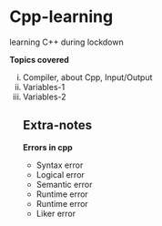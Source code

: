 # Cpp-learning
 learning C++ during lockdown
 
 **Topics covered**
 <ol type="i">
 <li>Compiler, about Cpp, Input/Output</li>
 <li>Variables-1</li>
 <li>Variables-2</li>
 
 ## Extra-notes
**Errors in cpp**
<ul>
 <li>Syntax error</li>
 <li>Logical error</li>
  <li>Semantic error</li>
  <li>Runtime error</li>
  <li>Runtime error</li>
  <li>Liker error</li>
</ul>






